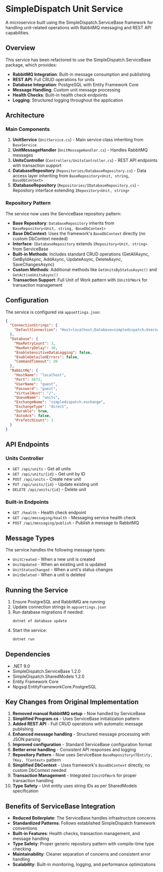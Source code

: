 # SimpleDispatch Unit Service

A microservice built using the SimpleDispatch.ServiceBase framework for handling unit-related operations with RabbitMQ messaging and REST API capabilities.

## Overview

This service has been refactored to use the SimpleDispatch.ServiceBase package, which provides:

- **RabbitMQ Integration**: Built-in message consumption and publishing
- **REST API**: Full CRUD operations for units
- **Database Integration**: PostgreSQL with Entity Framework Core
- **Message Handling**: Custom unit message processing
- **Health Checks**: Built-in health check endpoints
- **Logging**: Structured logging throughout the application

## Architecture

### Main Components

1. **UnitService** (`UnitService.cs`) - Main service class inheriting from `BaseService`
2. **UnitMessageHandler** (`UnitMessageHandler.cs`) - Handles RabbitMQ messages
3. **UnitsController** (`Controllers/UnitsController.cs`) - REST API endpoints with transaction support
4. **DatabaseRepository** (`Repositories/DatabaseRepository.cs`) - Data access layer inheriting from `BaseRepository<Unit, string, BaseDbContext>`
5. **IDatabaseRepository** (`Repositories/IDatabaseRepository.cs`) - Repository interface extending `IRepository<Unit, string>`

### Repository Pattern

The service now uses the ServiceBase repository pattern:

- **Base Repository**: `DatabaseRepository` inherits from `BaseRepository<Unit, string, BaseDbContext>`
- **Base DbContext**: Uses the framework's `BaseDbContext` directly (no custom DbContext needed)
- **Interface**: `IDatabaseRepository` extends `IRepository<Unit, string>` from ServiceBase
- **Built-in Methods**: Includes standard CRUD operations (GetAllAsync, GetByIdAsync, AddAsync, UpdateAsync, DeleteAsync, SaveChangesAsync)
- **Custom Methods**: Additional methods like `GetUnitsByStatusAsync()` and `GetActiveUnitsAsync()`
- **Transaction Support**: Full Unit of Work pattern with `IUnitOfWork` for transaction management

## Configuration

The service is configured via `appsettings.json`:

```json
{
  "ConnectionStrings": {
    "DefaultConnection": "Host=localhost;Database=simpledispatch;Username=postgres;Password=password"
  },
  "Database": {
    "MaxRetryCount": 3,
    "MaxRetryDelay": 30,
    "EnableSensitiveDataLogging": false,
    "EnableDetailedErrors": false,
    "CommandTimeout": 30
  },
  "RabbitMq": {
    "HostName": "localhost",
    "Port": 5672,
    "UserName": "guest",
    "Password": "guest",
    "VirtualHost": "/",
    "QueueName": "units",
    "ExchangeName": "simpledispatch.exchange",
    "ExchangeType": "direct",
    "Durable": true,
    "AutoAck": false,
    "PrefetchCount": 1
  }
}
```

## API Endpoints

### Units Controller

- `GET /api/units` - Get all units
- `GET /api/units/{id}` - Get unit by ID
- `POST /api/units` - Create new unit
- `PUT /api/units/{id}` - Update existing unit
- `DELETE /api/units/{id}` - Delete unit

### Built-in Endpoints

- `GET /health` - Health check endpoint
- `GET /api/messaging/health` - Messaging service health check
- `POST /api/messaging/publish` - Publish a message to RabbitMQ

## Message Types

The service handles the following message types:

- `UnitCreated` - When a new unit is created
- `UnitUpdated` - When an existing unit is updated
- `UnitStatusChanged` - When a unit's status changes
- `UnitDeleted` - When a unit is deleted

## Running the Service

1. Ensure PostgreSQL and RabbitMQ are running
2. Update connection strings in `appsettings.json`
3. Run database migrations if needed:
   ```bash
   dotnet ef database update
   ```
4. Start the service:
   ```bash
   dotnet run
   ```

## Dependencies

- .NET 9.0
- SimpleDispatch.ServiceBase 1.2.0
- SimpleDispatch.SharedModels 1.2.0
- Entity Framework Core
- Npgsql.EntityFrameworkCore.PostgreSQL

## Key Changes from Original Implementation

1. **Removed manual RabbitMQ setup** - Now handled by ServiceBase
2. **Simplified Program.cs** - Uses ServiceBase initialization pattern
3. **Added REST API** - Full CRUD operations with automatic message publishing
4. **Enhanced message handling** - Structured message processing with JSON parsing
5. **Improved configuration** - Standard ServiceBase configuration format
6. **Better error handling** - Consistent API responses and logging
7. **Repository Pattern** - Now uses ServiceBase `BaseRepository<TEntity, TKey, TContext>` pattern
8. **Simplified DbContext** - Uses framework's `BaseDbContext` directly, no custom DbContext needed
9. **Transaction Management** - Integrated `IUnitOfWork` for proper transaction handling
10. **Type Safety** - Unit entity uses string IDs as per SharedModels specification

## Benefits of ServiceBase Integration

- **Reduced Boilerplate**: The ServiceBase handles infrastructure concerns
- **Standardized Patterns**: Follows established SimpleDispatch framework conventions
- **Built-in Features**: Health checks, transaction management, and message handling
- **Type Safety**: Proper generic repository pattern with compile-time type checking
- **Maintainability**: Cleaner separation of concerns and consistent error handling
- **Scalability**: Built-in monitoring, logging, and performance optimizations
